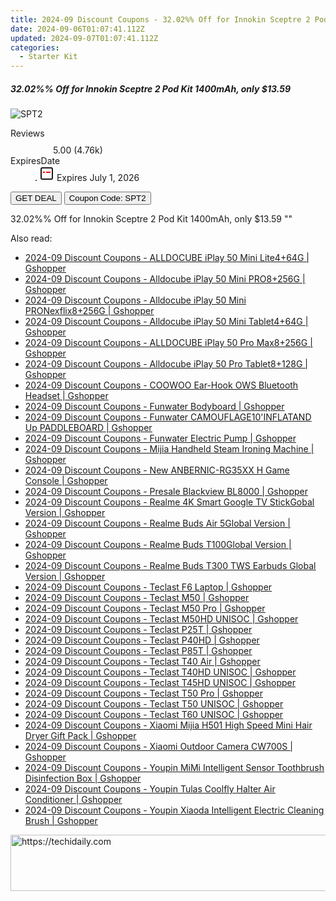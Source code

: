 ```yaml
---
title: 2024-09 Discount Coupons - 32.02%% Off for Innokin Sceptre 2 Pod Kit 1400mAh, only $13.59 | Vapesourcing Electronics Co.,Ltd.
date: 2024-09-06T01:07:41.112Z
updated: 2024-09-07T01:07:41.112Z
categories:
  - Starter Kit
---
```



<div class="max-w-4xl mx-auto grid grid-cols-1 lg:max-w-5xl lg:gap-x-20 lg:grid-cols-2">
  <div class="relative p-3 col-start-1 row-start-1 flex flex-col-reverse rounded-lg bg-gradient-to-t from-black/75 via-black/0 sm:bg-none sm:row-start-2 sm:p-0 lg:row-start-1">
    <h5 class="mt-1 text-lg font-semibold text-white sm:text-slate-900 md:text-2xl dark:sm:text-white">32.02%% Off for Innokin Sceptre 2 Pod Kit 1400mAh, only $13.59</h5>
  </div>
  
  <div class="col-start-1 col-end-3 row-start-1 grid gap-4 sm:mb-6 sm:grid-cols-4 lg:col-start-2 lg:row-span-6 lg:row-end-6 lg:mb-0 lg:gap-6">
      <img src="&quot;https://static.shareasale.com/image/90958/deal/InnokinSceptre2PodKit1400mAh.png&quot;" onClick="javascript:window.open(decodeURIComponent('%22https%3A%2F%2Fwww.shareasale.com%2Fu.cfm%3Fd%3D979071%26m%3D90958%26u%3D4338022%22'), '_blank');void(0);" alt="SPT2" class="h-60 w-full rounded-lg object-cover sm:col-span-2 sm:h-52 lg:col-span-full" loading="lazy" />
    
  </div>
  <dl class="row-start-2 mt-4 flex items-center text-xs font-medium sm:row-start-3 sm:mt-1 md:mt-2.5 lg:row-start-2">
    <dt class="sr-only">Reviews</dt>
    <dd class="flex items-center text-indigo-600 dark:text-indigo-400">
      <svg width="24" height="24" fill="none" aria-hidden="true" class="mr-1 stroke-current dark:stroke-indigo-500">
        <path d="m12 5 2 5h5l-4 4 2.103 5L12 16l-5.103 3L9 14l-4-4h5l2-5Z" stroke-width="2" stroke-linecap="round" stroke-linejoin="round" />
      </svg>
      <span>5.00 <span class="font-normal text-slate-400">(4.76k)</span></span>
    </dd>
    <dt class="sr-only">ExpiresDate</dt>
    <dd class="flex items-center">
      <svg width="2" height="2" aria-hidden="true" fill="currentColor" class="mx-3 text-slate-300">
        <circle cx="1" cy="1" r="1" />
      </svg>
      <svg width="24" height="24" viewBox="0 0 24 24" fill="none" stroke="currentColor" stroke-width="2">
        <rect x="3" y="3" width="18" height="18" rx="2" fill="#fff" />
        <path d="M6 10L18 10" stroke="red" stroke-width="2" fill="none" />
        <path d="M10 6L10 18" stroke="#fff" stroke-width="2" fill="none" />
      </svg>
      Expires July 1, 2026    </dd>
  </dl>
  <div class="col-start-1 row-start-3 mt-4 self-center sm:col-start-2 sm:row-span-2 sm:row-start-2 sm:mt-0 lg:col-start-1 lg:row-start-3 lg:row-end-4 lg:mt-6">
    <button type="button" onClick="javascript:window.open(decodeURIComponent('%22https%3A%2F%2Fwww.shareasale.com%2Fu.cfm%3Fd%3D979071%26m%3D90958%26u%3D4338022%22'), '_blank');void(0);" class="rounded-lg bg-red-600 px-3 py-2 text-sm font-medium leading-6 text-white">GET DEAL</button>
    <button type="button" onClick="javascript:window.open(decodeURIComponent('%22https%3A%2F%2Fwww.shareasale.com%2Fu.cfm%3Fd%3D979071%26m%3D90958%26u%3D4338022%22'), '_blank');void(0);" class="border-dashed border-2 border-indigo-600 bg-green-100 text-sm leading-6 font-medium py-2 px-3 rounded-lg">Coupon Code: SPT2</button>
  </div>
  <p class="col-start-1 mt-4 text-sm leading-6 sm:col-span-2 lg:col-span-1 lg:row-start-4 lg:mt-6 dark:text-slate-400">
    32.02%% Off for Innokin Sceptre 2 Pod Kit 1400mAh, only $13.59 
""  </p>
</div>
<span class="atpl-alsoreadstyle">Also read:</span>
<div><ul>
<li><a href="https://coupons.techidaily.com/coupon-1118665-share-97331-sale/"><u>2024-09 Discount Coupons - ALLDOCUBE iPlay 50 Mini Lite4+64G | Gshopper</u></a></li>
<li><a href="https://coupons.techidaily.com/coupon-1118663-share-97331-sale/"><u>2024-09 Discount Coupons - Alldocube iPlay 50 Mini PRO8+256G | Gshopper</u></a></li>
<li><a href="https://coupons.techidaily.com/coupon-1118664-share-97331-sale/"><u>2024-09 Discount Coupons - Alldocube iPlay 50 Mini PRONexflix8+256G | Gshopper</u></a></li>
<li><a href="https://coupons.techidaily.com/coupon-1118661-share-97331-sale/"><u>2024-09 Discount Coupons - Alldocube iPlay 50 Mini Tablet4+64G | Gshopper</u></a></li>
<li><a href="https://coupons.techidaily.com/coupon-1118660-share-97331-sale/"><u>2024-09 Discount Coupons - ALLDOCUBE iPlay 50 Pro Max8+256G | Gshopper</u></a></li>
<li><a href="https://coupons.techidaily.com/coupon-1118662-share-97331-sale/"><u>2024-09 Discount Coupons - Alldocube iPlay 50 Pro Tablet8+128G | Gshopper</u></a></li>
<li><a href="https://coupons.techidaily.com/coupon-1118639-share-97331-sale/"><u>2024-09 Discount Coupons - COOWOO Ear-Hook OWS Bluetooth Headset | Gshopper</u></a></li>
<li><a href="https://coupons.techidaily.com/coupon-1118690-share-97331-sale/"><u>2024-09 Discount Coupons - Funwater Bodyboard | Gshopper</u></a></li>
<li><a href="https://coupons.techidaily.com/coupon-1118601-share-97331-sale/"><u>2024-09 Discount Coupons - Funwater CAMOUFLAGE10'INFLATAND Up PADDLEBOARD | Gshopper</u></a></li>
<li><a href="https://coupons.techidaily.com/coupon-1118689-share-97331-sale/"><u>2024-09 Discount Coupons - Funwater Electric Pump | Gshopper</u></a></li>
<li><a href="https://coupons.techidaily.com/coupon-1118642-share-97331-sale/"><u>2024-09 Discount Coupons - Mijia Handheld Steam Ironing Machine | Gshopper</u></a></li>
<li><a href="https://coupons.techidaily.com/coupon-1118638-share-97331-sale/"><u>2024-09 Discount Coupons - New ANBERNIC-RG35XX H Game Console | Gshopper</u></a></li>
<li><a href="https://coupons.techidaily.com/coupon-1118644-share-97331-sale/"><u>2024-09 Discount Coupons - Presale Blackview BL8000 | Gshopper</u></a></li>
<li><a href="https://coupons.techidaily.com/coupon-1118637-share-97331-sale/"><u>2024-09 Discount Coupons - Realme 4K Smart Google TV StickGobal Version | Gshopper</u></a></li>
<li><a href="https://coupons.techidaily.com/coupon-1118635-share-97331-sale/"><u>2024-09 Discount Coupons - Realme Buds Air 5Global Version | Gshopper</u></a></li>
<li><a href="https://coupons.techidaily.com/coupon-1118634-share-97331-sale/"><u>2024-09 Discount Coupons - Realme Buds T100Global Version | Gshopper</u></a></li>
<li><a href="https://coupons.techidaily.com/coupon-1118636-share-97331-sale/"><u>2024-09 Discount Coupons - Realme Buds T300 TWS Earbuds Global Version | Gshopper</u></a></li>
<li><a href="https://coupons.techidaily.com/coupon-1118656-share-97331-sale/"><u>2024-09 Discount Coupons - Teclast F6 Laptop | Gshopper</u></a></li>
<li><a href="https://coupons.techidaily.com/coupon-1118650-share-97331-sale/"><u>2024-09 Discount Coupons - Teclast M50 | Gshopper</u></a></li>
<li><a href="https://coupons.techidaily.com/coupon-1118652-share-97331-sale/"><u>2024-09 Discount Coupons - Teclast M50 Pro | Gshopper</u></a></li>
<li><a href="https://coupons.techidaily.com/coupon-1118655-share-97331-sale/"><u>2024-09 Discount Coupons - Teclast M50HD UNISOC | Gshopper</u></a></li>
<li><a href="https://coupons.techidaily.com/coupon-1118649-share-97331-sale/"><u>2024-09 Discount Coupons - Teclast P25T | Gshopper</u></a></li>
<li><a href="https://coupons.techidaily.com/coupon-1118647-share-97331-sale/"><u>2024-09 Discount Coupons - Teclast P40HD | Gshopper</u></a></li>
<li><a href="https://coupons.techidaily.com/coupon-1118654-share-97331-sale/"><u>2024-09 Discount Coupons - Teclast P85T | Gshopper</u></a></li>
<li><a href="https://coupons.techidaily.com/coupon-1118653-share-97331-sale/"><u>2024-09 Discount Coupons - Teclast T40 Air | Gshopper</u></a></li>
<li><a href="https://coupons.techidaily.com/coupon-1118657-share-97331-sale/"><u>2024-09 Discount Coupons - Teclast T40HD UNISOC | Gshopper</u></a></li>
<li><a href="https://coupons.techidaily.com/coupon-1118658-share-97331-sale/"><u>2024-09 Discount Coupons - Teclast T45HD UNISOC | Gshopper</u></a></li>
<li><a href="https://coupons.techidaily.com/coupon-1118648-share-97331-sale/"><u>2024-09 Discount Coupons - Teclast T50 Pro | Gshopper</u></a></li>
<li><a href="https://coupons.techidaily.com/coupon-1118659-share-97331-sale/"><u>2024-09 Discount Coupons - Teclast T50 UNISOC | Gshopper</u></a></li>
<li><a href="https://coupons.techidaily.com/coupon-1118651-share-97331-sale/"><u>2024-09 Discount Coupons - Teclast T60 UNISOC | Gshopper</u></a></li>
<li><a href="https://coupons.techidaily.com/coupon-1118646-share-97331-sale/"><u>2024-09 Discount Coupons - Xiaomi Mijia H501 High Speed Mini Hair Dryer Gift Pack | Gshopper</u></a></li>
<li><a href="https://coupons.techidaily.com/coupon-1118645-share-97331-sale/"><u>2024-09 Discount Coupons - Xiaomi Outdoor Camera CW700S | Gshopper</u></a></li>
<li><a href="https://coupons.techidaily.com/coupon-1118640-share-97331-sale/"><u>2024-09 Discount Coupons - Youpin MiMi Intelligent Sensor Toothbrush Disinfection Box | Gshopper</u></a></li>
<li><a href="https://coupons.techidaily.com/coupon-1118643-share-97331-sale/"><u>2024-09 Discount Coupons - Youpin Tulas Coolfly Halter Air Conditioner | Gshopper</u></a></li>
<li><a href="https://coupons.techidaily.com/coupon-1118641-share-97331-sale/"><u>2024-09 Discount Coupons - Youpin Xiaoda Intelligent Electric Cleaning Brush | Gshopper</u></a></li>
</ul></div>

<ins class="adsbygoogle"
      style="display:block"
      data-ad-client="ca-pub-7571918770474297"
      data-ad-slot="8358498916"
      data-ad-format="auto"
      data-full-width-responsive="true"></ins>
<!-- affiliate ads begin -->
<a href="https://ephamedtechinc.pxf.io/c/5597632/2136618/26400" target="_top" id="2136618">
  <img src="//a.impactradius-go.com/display-ad/26400-2136618" border="0" alt="https://techidaily.com" width="728" height="90"/>
</a>
<img height="0" width="0" src="https://ephamedtechinc.pxf.io/i/5597632/2136618/26400" style="position:absolute;visibility:hidden;" border="0" />
<!-- affiliate ads end -->